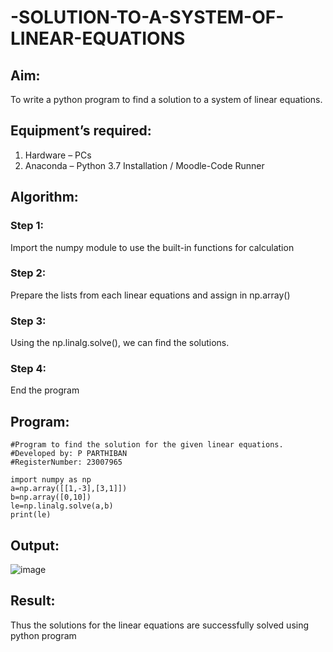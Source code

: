 # -SOLUTION-TO-A-SYSTEM-OF-LINEAR-EQUATIONS
## Aim:
To write a python program to find a solution to a system of linear equations.
## Equipment’s required:
1. 	Hardware – PCs
2. 	Anaconda – Python 3.7 Installation / Moodle-Code Runner
## Algorithm:
### Step 1: 
Import the numpy module to use the built-in functions for calculation
### Step 2: 
Prepare the lists from each linear equations and assign in np.array()
### Step 3: 
Using the np.linalg.solve(), we can find the solutions.
### Step 4: 
End the program
## Program:
```
#Program to find the solution for the given linear equations.
#Developed by: P PARTHIBAN
#RegisterNumber: 23007965

import numpy as np
a=np.array([[1,-3],[3,1]])
b=np.array([0,10])
le=np.linalg.solve(a,b)
print(le)
```
## Output:
![image](https://github.com/23007965/-SOLUTION-TO-A-SYSTEM-OF-LINEAR-EQUATIONS/assets/138971238/33f666d9-7d71-48af-9058-6c0c34b274fd)

## Result: 
Thus the solutions for the linear equations are successfully solved using python program

